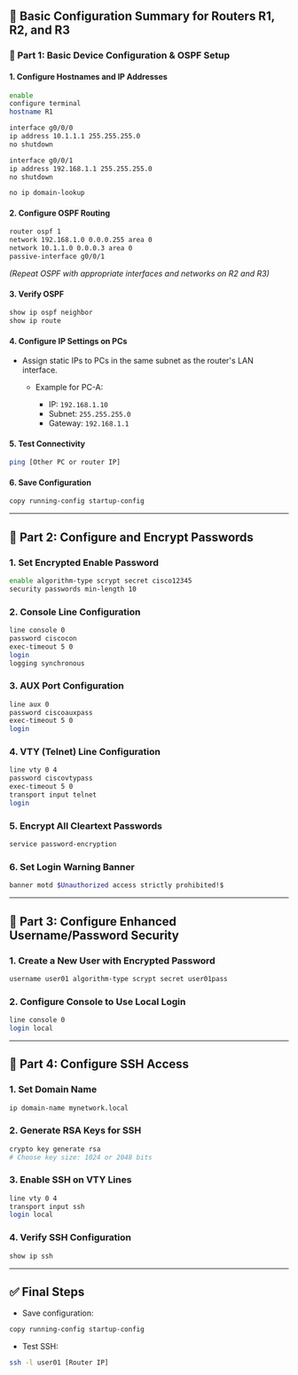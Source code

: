 ## 🔧 **Basic Configuration Summary for Routers R1, R2, and R3**

### 🔹 Part 1: Basic Device Configuration & OSPF Setup

#### 1. **Configure Hostnames and IP Addresses**

```bash
enable
configure terminal
hostname R1

interface g0/0/0
ip address 10.1.1.1 255.255.255.0
no shutdown

interface g0/0/1
ip address 192.168.1.1 255.255.255.0
no shutdown

no ip domain-lookup
```

#### 2. **Configure OSPF Routing**

```bash
router ospf 1
network 192.168.1.0 0.0.0.255 area 0
network 10.1.1.0 0.0.0.3 area 0
passive-interface g0/0/1
```

*(Repeat OSPF with appropriate interfaces and networks on R2 and R3)*

#### 3. **Verify OSPF**

```bash
show ip ospf neighbor
show ip route
```

#### 4. **Configure IP Settings on PCs**

* Assign static IPs to PCs in the same subnet as the router's LAN interface.

  * Example for PC-A:

    * IP: `192.168.1.10`
    * Subnet: `255.255.255.0`
    * Gateway: `192.168.1.1`

#### 5. **Test Connectivity**

```bash
ping [Other PC or router IP]
```

#### 6. **Save Configuration**

```bash
copy running-config startup-config
```

---

## 🔐 **Part 2: Configure and Encrypt Passwords**

### 1. **Set Encrypted Enable Password**

```bash
enable algorithm-type scrypt secret cisco12345
security passwords min-length 10
```

### 2. **Console Line Configuration**

```bash
line console 0
password ciscocon
exec-timeout 5 0
login
logging synchronous
```

### 3. **AUX Port Configuration**

```bash
line aux 0
password ciscoauxpass
exec-timeout 5 0
login
```

### 4. **VTY (Telnet) Line Configuration**

```bash
line vty 0 4
password ciscovtypass
exec-timeout 5 0
transport input telnet
login
```

### 5. **Encrypt All Cleartext Passwords**

```bash
service password-encryption
```

### 6. **Set Login Warning Banner**

```bash
banner motd $Unauthorized access strictly prohibited!$
```

---

## 👤 **Part 3: Configure Enhanced Username/Password Security**

### 1. **Create a New User with Encrypted Password**

```bash
username user01 algorithm-type scrypt secret user01pass
```

### 2. **Configure Console to Use Local Login**

```bash
line console 0
login local
```

---

## 🔐 **Part 4: Configure SSH Access**

### 1. **Set Domain Name**

```bash
ip domain-name mynetwork.local
```

### 2. **Generate RSA Keys for SSH**

```bash
crypto key generate rsa
# Choose key size: 1024 or 2048 bits
```

### 3. **Enable SSH on VTY Lines**

```bash
line vty 0 4
transport input ssh
login local
```

### 4. **Verify SSH Configuration**

```bash
show ip ssh
```

---

## ✅ **Final Steps**

* Save configuration:

```bash
copy running-config startup-config
```

* Test SSH:

```bash
ssh -l user01 [Router IP]
```
